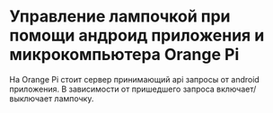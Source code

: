 # Управление лампочкой при помощи андроид приложения и микрокомпьютера Orange Pi
На Orange Pi стоит сервер принимающий api запросы от android приложения. В зависимости от пришедшего запроса включает/выключает лампочку.
